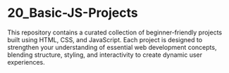 # 20_Basic-JS-Projects
This repository contains a curated collection of beginner-friendly projects built using HTML, CSS, and JavaScript. Each project is designed to strengthen your understanding of essential web development concepts, blending structure, styling, and interactivity to create dynamic user experiences.
